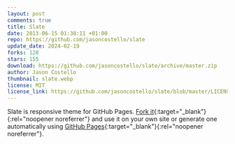 ```yaml
---
layout: post
comments: true
title: Slate
date: 2013-06-15 01:38:11 +01:00
repo: https://github.com/jasoncostello/slate
update_date: 2024-02-19
forks: 128
stars: 155
download: https://github.com/jasoncostello/slate/archive/master.zip
author: Jason Costello
thumbnail: slate.webp
license: MIT
license_link: https://github.com/jasoncostello/slate/blob/master/LICENSE
---
```


Slate is responsive theme for GitHub Pages.
[Fork it](https://github.com/jsncostello/slate/fork){:target="_blank"}{:rel="noopener noreferrer"} and use it on your own site or generate one automatically using [GitHub Pages](https://pages.github.com){:target="_blank"}{:rel="noopener noreferrer"}.
